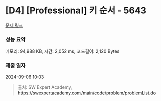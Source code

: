 # [D4] [Professional] 키 순서 - 5643 

[문제 링크](https://swexpertacademy.com/main/code/problem/problemDetail.do?contestProbId=AWXQsLWKd5cDFAUo) 

### 성능 요약

메모리: 94,988 KB, 시간: 2,052 ms, 코드길이: 2,120 Bytes

### 제출 일자

2024-09-06 10:03



> 출처: SW Expert Academy, https://swexpertacademy.com/main/code/problem/problemList.do